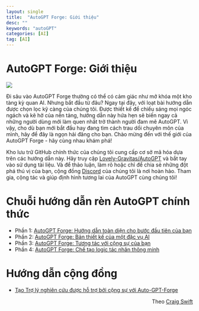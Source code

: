 ```yaml
---
layout: single
title:  "AutoGPT Forge: Giới thiệu"
desc: ""
keywords: "autoGPT"
categories: [AI]
tag: [AI]
---
```


AutoGPT Forge: Giới thiệu
=====================================================

![](https://miro.medium.com/v2/resize:fit:700/1*EZOySHXM4O5btQRohVzFxw.png)

Đi sâu vào AutoGPT Forge thường có thể có cảm giác như mở khóa một kho tàng kỳ quan AI. Nhưng bắt đầu từ đâu? Ngay tại đây, với loạt bài hướng dẫn được chọn lọc kỹ càng của chúng tôi. Được thiết kế để chiếu sáng mọi ngóc ngách và kẽ hở của nền tảng, hướng dẫn này hứa hẹn sẽ biến ngay cả những người dùng mới làm quen nhất trở thành người đam mê AutoGPT. Vì vậy, cho dù bạn mới bắt đầu hay đang tìm cách trau dồi chuyên môn của mình, hãy để đây là ngọn hải đăng cho bạn. Chào mừng đến với thế giới của AutoGPT Forge - hãy cùng nhau khám phá!

Kho lưu trữ GitHub chính thức của chúng tôi cung cấp cơ sở mã hóa dựa trên các hướng dẫn này. Hãy truy cập [Lovely-Gravitas/AutoGPT](https://github.com/Significant-Gravitas/AutoGPT) và bắt tay vào sử dụng tài liệu. Và để thảo luận, làm rõ hoặc chỉ để chia sẻ những đột phá thú vị của bạn, cộng đồng [Discord](https://discord.gg/autogpt) của chúng tôi là nơi hoàn hảo. Tham gia, cộng tác và giúp định hình tương lai của AutoGPT cùng chúng tôi!

Chuỗi hướng dẫn rèn AutoGPT chính thức
======================================

*   Phần 1: [AutoGPT Forge: Hướng dẫn toàn diện cho bước đầu tiên của bạn](/2023-11-20-autoGPT-part1-a-comprehensive-guide.md)
*   Phần 2: [AutoGPT Forge: Bản thiết kế của một đặc vụ AI](/2023-11-21-autoGPT-part2-the-blueprint-of-an-ai-agent.md)
*   Phần 3: [AutoGPT Forge: Tương tác với cộng sự của bạn](/2023-11-22-autoGPT-part3-interacting-with-your-agent.md)
*   Phần 4: [AutoGPT Forge: Chế tạo logic tác nhân thông minh](/2023-11-23-autoGPT-part4-crafting-intelligent-agent-logic.md)

Hướng dẫn cộng đồng
===================

*   [Tạo Trợ lý nghiên cứu được hỗ trợ bởi cộng sự với Auto-GPT-Forge](https://lablab.ai/t/autogpt-tutorial-creating-a-research-assistant-with-auto-gpt-forge)

<div style="text-align: right">Theo <a href="https://aiedge.medium.com/autogpt-forge-e3de53cc58ec">Craig Swift</a></div>